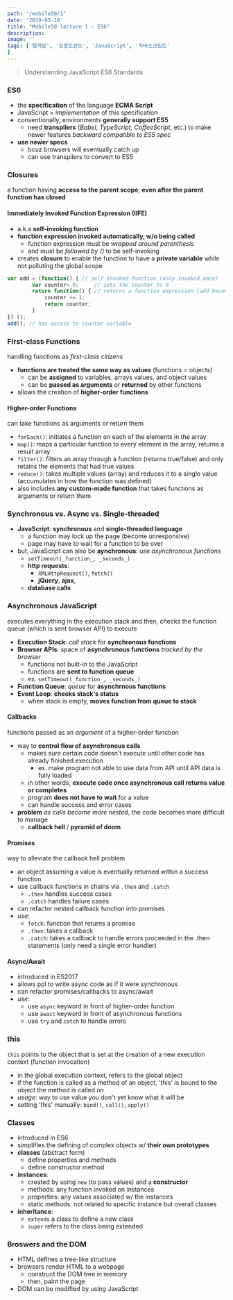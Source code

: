 ```yaml
---
path: "/mobile50/1"
date: '2019-03-18'
title: "Mobile50 lecture 1 - ES6"
description: 
image: ''
tags: ['웹개발', '프론트엔드', 'JavaScript', '자바스크립트'
]
---
```

> Understanding JavaScript ES6 Standards

### ES6
- the __specification__ of the language __ECMA Script__
- JavaScript = _implementation_ of this specification
- conventionally, environments __generally support ES5__
    - need __transpilers__ (_Babel, TypeScript, CoffeeScript_, etc.) to make newer features _backward compatible to ES5 spec_
- __use newer specs__
    - bcuz browsers will eventually catch up
    - can use transpilers to convert to ES5

### Closures
a function having __access to the parent scope__, __even after the parent function has closed__

#### Immediately Invoked Function Expression (IIFE)
- a.k.a __self-invoking function__
- __function expression invoked automatically, w/o being called__
    - function expression must be _wrapped around parenthesis_
    - and must be _followed by ()_ to be self-invoking
- creates __closure__ to enable the function to have a __private variable__ while not polluting the global scope
```js
var add = (function() { // self-invoked function (only invoked once)
        var counter= 0;     // sets the counter to 0
        return function() { // returns a function expression (add becomes function)
            counter += 1;
            return counter;
        }
}) ();
add(); // has access to counter variable
```

### First-class Functions
handling functions as _first-class citizens_
- __functions are treated the same way as values__ (functions = objects)
    - can be __assigned__ to variables, arrays values, and object values
    - can be __passed as arguments__ or __returned__ by other functions
- allows the creation of __higher-order functions__

#### Higher-order Functions
can take functions as arguments or return them
- `forEach()`: initiates a function on each of the elements in the array
- `map()`: maps a particular function to every element in the array, returns a result array
- `filter()`: filters an array through a function (returns true/false) and only retains the elements that had true values
- `reduce()`: takes multiple values (array) and reduces it to a single value (accumulates in how the function was defined)
- also includes __any custom-made function__ that takes functions as arguments or return them

### Synchronous vs. Async vs. Single-threaded
- __JavaScript__: __synchronous__ and __single-threaded language__
    - a function may lock up the page (become unresponsive)
    - page may have to wait for a function to be over
- but, JavaScript can also be __aynchronous__: use _asynchronous functions_
    - `setTimeout(_function_, _seconds_)`
    - __http requests__: 
        - `XMLHttpRequest()`, `fetch()`
        - __jQuery__, __ajax__, 
    - __database calls__

### Asynchronous JavaScript
executes everything in the execution stack and then, checks the function queue (which is sent browser API) to execute
- __Execution Stack__: _call stack_ for __synchronous functions__
- __Browser APIs__: space of __asynchronous functions__ _tracked by the browser_
    - functions not built-in to the JavaScript 
    - functions are __sent to function queue__
    - ex. `setTimeout(_function_, _seconds_)`
- __Function Queue__: _queue_ for __asynchrnous functions__
- __Event Loop__: __checks stack's status__
    - when stack is empty, __moves function from queue to stack__

#### Callbacks
functions passed as an _argument_ of a higher-order function
- way to __control flow of asynchronous calls__
    - makes sure certain code doesn't execute until other code has already finished execution
        - ex. make program not able to use data from API until API data is fully loaded
    - in other words, __execute code once asynchronous call returns value or completes__
    - program __does not have to wait__ for a value
    - can handle success and error cases
- __problem__ _as calls become more nested_, the code becomes more difficult to manage
    - __callback hell__ / __pyramid of doom__

#### Promises
way to alleviate the callback hell problem
- an object assuming a value is eventually returned within a success function
- use callback functions in chains via `.then` and `.catch`
    - `.then` handles success cases
    - `.catch` handles failure cases
- can refactor nested callback function into promises
- _use_:
    - `fetch`: function that returns a promise
    - `.then`: takes a callback
    - `.catch`: takes a callback to handle errors proceeded in the .then statements (only need a single error handler)

#### Async/Await
- introduced in ES2017
- allows ppl to write async code as if it were synchronous
- can refactor promises/callbacks to async/await
- _use_:
    - use `async` keyword in front of higher-order function
    - use `await` keyword in front of asynchronous functions
    - use `try` and `catch` to handle errors

### this
`this` points to the object that is set at the creation of a new execution context (function invocation)
- in the global execution context, refers to the global object
- if the function is called as a method of an object, 'this' is bound to the object the method is called on
- _usage_: way to use value you don't yet know what it will be
- setting 'this' manually: `bind()`, `call()`, `apply()`

### Classes
- introduced in ES6
- simplifies the defining of complex objects w/ __their own prototypes__
- __classes__ (abstract form)
    - define properties and methods
    - define constructor method
- __instances__:
    - created by using `new` (to pass values) and a __constructor__
    - methods: any function invoked on instances
    - properties: any values associated w/ the instances
    - static methods: not related to specific instance but overall classes
- __inheritance__:
    - `extends` a class to define a new class
    - `super` refers to the class being extended

### Broswers and the DOM
- HTML defines a tree-like structure
- browsers render HTML to a webpage
    - construct the DOM tree in memory
    - then, paint the page
- DOM can be modified by using JavaScript